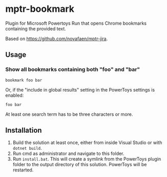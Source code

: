# mptr-bookmark

Plugin for Microsoft Powertoys Run that opens Chrome bookmarks containing the provided text.

Based on https://github.com/novafaen/mptr-jira.

## Usage

### Show all bookmarks containing both "foo" and "bar"

`bookmark foo bar`

Or, if the "include in global results" setting in the PowerToys settings is enabled:

`foo bar`

At least one search term has to be three characters or more.

## Installation

1. Build the solution at least once, either from inside Visual Studio or with `dotnet build`.
2. Run cmd as administrator and navigate to this folder.
3. Run `install.bat`. This will create a symlink from the PowerToys plugin folder to 
   the output directory of this solution. PowerToys will be restarted.
